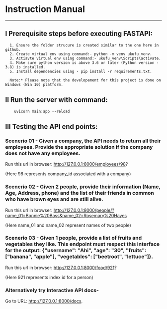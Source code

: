 # Instruction Manual
---------------------------


##  I Prerequisite steps before executing FASTAPI:
      1. Ensure the folder strucure is created similar to the one here in github.
      2. Create virtual env using command:- python -m venv ukufu_venv.      
      3. Actiavte virtual env using command:- ukufu_venv\Scripts\activate.      
      4. Make sure python version is above 3.6 or later (Python version - 3.8) is installed.
      5. Install dependencies using - pip install -r requirements.txt.
      
      Note:* Please note that the developement for this project is done on Windows (Win 10) platform.

## II Run the server with command:
        uvicorn main:app --reload

## III Testing the API end points:

### Scenerio 01 - Given a company, the API needs to return all their employees. Provide the appropriate solution if the company does not have any employees.

Run this url in browser: http://127.0.0.1:8000/employees/98?

(Here 98 represents company_id associated with a company)

### Scenerio 02 - Given 2 people, provide their information (Name, Age, Address, phone) and the list of their friends in common who have brown eyes and are still alive.

Run this url in browser: http://127.0.0.1:8000/people/?name_01=Bonnie%20Bass&name_02=Rosemary%20Hayes

(Here name_01 and name_02 represent names of two people)

### Scenerio 03 - Given 1 people, provide a list of fruits and vegetables they like. This endpoint must respect this interface for the output: {"username": "Ahi", "age": "30", "fruits": ["banana", "apple"], "vegetables": ["beetroot", "lettuce"]}.

Run this url in browser: http://127.0.0.1:8000/food/921?

(Here 921 represents index id for a person)

### Alternatively try Interactive API docs- 
Go to URL: http://127.0.0.1:8000/docs.
